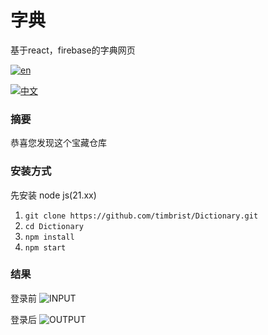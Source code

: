 # 字典
基于react，firebase的字典网页 

[![en](https://img.shields.io/badge/lang-en-blue.svg)](https://github.com/timbrist/Dictionary/README.md)

[![中文](https://img.shields.io/badge/lang-中文-red.svg)](https://github.com/timbrist/Dictionary/blob/main/README.cn.md)

### 摘要
恭喜您发现这个宝藏仓库


### 安装方式
先安装 node js(21.xx)
1. `git clone https://github.com/timbrist/Dictionary.git`
2. `cd Dictionary`
3. `npm install`
4. `npm start`

### 结果  
登录前
![INPUT](https://github.com/timbrist/Dictionary/blob/main/imgs/beforelogin.png)
  
登录后
![OUTPUT](https://github.com/timbrist/Dictionary/blob/main/imgs/afterlogin.png)
